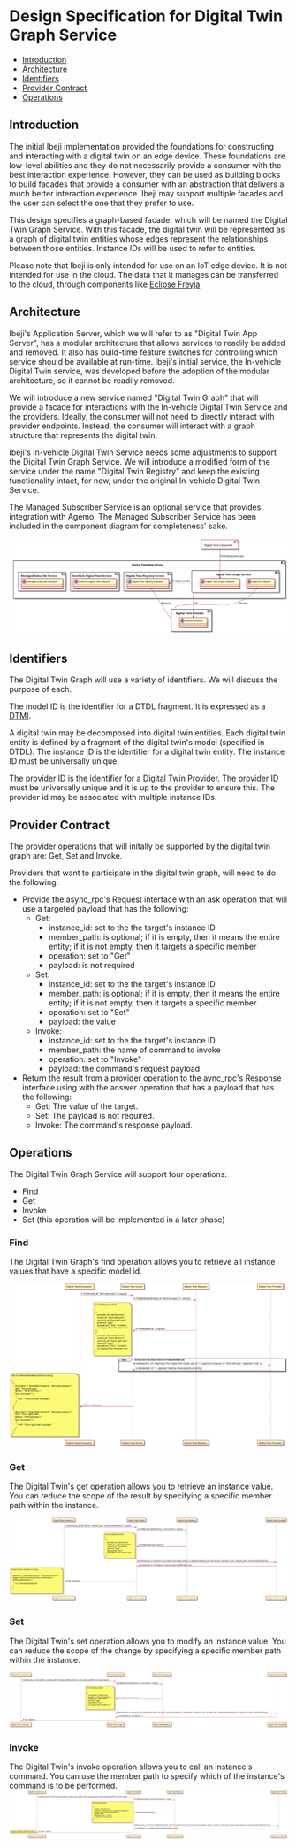 # Design Specification for Digital Twin Graph Service

- [Introduction](#introduction)
- [Architecture](#architecture)
- [Identifiers](#identifiers)
- [Provider Contract](#provider-contract)
- [Operations](#operations)

## <a name="introduction">Introduction</a>

The initial Ibeji implementation provided the foundations for constructing and interacting with a digital twin on an edge device. These foundations are low-level abilities
and they do not necessarily provide a consumer with the best interaction experience. However, they can be used as building blocks to build facades that
provide a consumer with an abstraction that delivers a much better interaction experience. Ibeji may support multiple facades and the user can select the one
that they prefer to use.

This design specifies a graph-based facade, which will be named the Digital Twin Graph Service. With this facade, the digital twin will be represented as a
graph of digital twin entities whose edges represent the relationships between those entities.  Instance IDs will be used to refer to entities.

Please note that Ibeji is only intended for use on an IoT edge device. It is not intended for use in the cloud. The data that it manages can be
transferred to the cloud, through components like [Eclipse Freyja](https://github.com/eclipse-ibeji/freyja).

## <a name="architecture">Architecture</a>

Ibeji's Application Server, which we will refer to as "Digital Twin App Server", has a modular architecture that allows services to readily be added and removed.
It also has build-time feature switches for controlling which service should be available at run-time. Ibeji's initial service, the In-vehicle Digital Twin
service, was developed before the adoption of the modular architecture, so it cannot be readily removed.

We will introduce a new service named "Digital Twin Graph" that will provide a facade for interactions with the In-vehicle Digital Twin Service and the
providers. Ideally, the consumer will not need to directly interact with provider endpoints. Instead, the consumer will interact with a graph structure that
represents the digital twin.

Ibeji's In-vehicle Digital Twin Service needs some adjustments to support the Digital Twin Graph Service. We will introduce a modified form of the service under the name "Digital Twin Registry" and keep the existing functionality intact, for now, under the original In-vehicle Digital Twin Service.

The Managed Subscriber Service is an optional service that provides integration with Agemo. The Managed Subscriber Service has been included in the component diagram for completeness' sake.

![Component Diagram](diagrams/digital_twin_graph_component.svg)

## <a name="identifiers">Identifiers</a>

The Digital Twin Graph will use a variety of identifiers. We will discuss the purpose of each.

The model ID is the identifier for a DTDL fragment. It is expressed as a [DTMI](https://github.com/Azure/opendigitaltwins-dtdl/blob/master/DTDL/v3/DTDL.v3.md#digital-twin-model-identifier).

A digital twin may be decomposed into digital twin entities. Each digital twin entity is defined by a fragment of the digital twin's model (specified in DTDL). The instance ID is the identifier for a digital twin entity. The instance ID must be universally unique.

The provider ID is the identifier for a Digital Twin Provider. The provider ID must be universally unique and it is up to the provider to ensure this.  The provider id may be associated with multiple instance IDs.

## <a name="provider-contract">Provider Contract</a>

The provider operations that will initally be supported by the digital twin graph are: Get, Set and Invoke.

Providers that want to participate in the digital twin graph, will need to do the following:
<ul>
  <li>Provide the async_rpc's Request interface with an ask operation that will use a targeted payload that has the following:
  <ul>
    <li>Get:
    <ul>
      <li>instance_id: set to the the target's instance ID</li?>
      <li>member_path: is optional; if it is empty, then it means the entire entity; if it is not empty, then it targets a specific member</li?>
      <li>operation: set to "Get"</li>
      <li>payload: is not required</li>
    </ul>
    </li>
    <li>Set:
    <ul>
      <li>instance_id: set to the the target's instance ID</li>
      <li>member_path: is optional; if it is empty, then it means the entire entity; if it is not empty, then it targets a specific member</li>
      <li>operation: set to "Set"</li>
      <li>payload: the value</li>
    </ul>
    <li>Invoke:
    <ul>
      <li>instance_id: set to the the target's instance ID</li>
      <li>member_path: the name of command to invoke</li>
      <li>operation: set to "Invoke"</li>
      <li>payload: the command's request payload</li>
    </ul>
    </li>
  </ul>
  <li>Return the result from a provider operation to the aync_rpc's Response interface using with the answer operation that has a payload that has the following:
  <ul>
    <li>Get: The value of the target.
    </li>
    <li>Set: The payload is not required.
    </li>
    <li>Invoke: The command's response payload.
    </li>
  </li>
  </ul>
</ul>

## <a name="operations">Operations</a>

The Digital Twin Graph Service will support four operations:

- Find
- Get
- Invoke
- Set (this operation will be implemented in a later phase)

### Find

The Digital Twin Graph's find operation allows you to retrieve all instance values that have a specific model id.

![Find Sequence Diagram Diagram](diagrams/find_sequence.svg)

### Get

The Digital Twin's get operation allows you to retrieve an instance value. You can reduce the scope of the result by specifying a specific member path within the instance.

![Get Sequence Diagram](diagrams/get_sequence.svg)

### Set

The Digital Twin's set operation allows you to modify an instance value. You can reduce the scope of the change by specifying a specific member path within the instance.

![Get Sequence Diagram](diagrams/set_sequence.svg)

### Invoke

The Digital Twin's invoke operation allows you to call an instance's command. You can use the member path to specify which of the instance's command is to be performed.
![Invoke Sequence Diagram](diagrams/invoke_sequence.svg)
